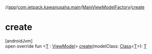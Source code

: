 //[app](../../../index.md)/[com.jetpack.kawanusaha.main](../index.md)/[MainViewModelFactory](index.md)/[create](create.md)

# create

[androidJvm]\
open override fun &lt;[T](create.md) : [ViewModel](https://developer.android.com/reference/kotlin/androidx/lifecycle/ViewModel.html)&gt; [create](create.md)(modelClass: [Class](https://developer.android.com/reference/kotlin/java/lang/Class.html)&lt;[T](create.md)&gt;): [T](create.md)
